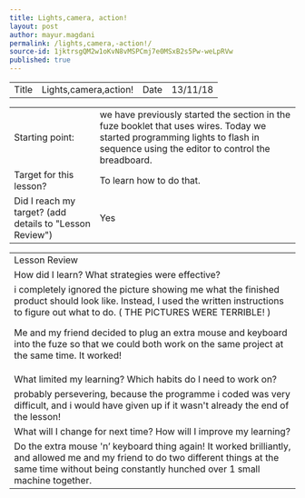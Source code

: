 ```yaml
---
title: Lights,camera, action!
layout: post
author: mayur.magdani
permalink: /lights,camera,-action!/
source-id: 1jktrsgQM2w1oKvN8vMSPCmj7e0MSxB2s5Pw-weLpRVw
published: true
---
```

<table>
  <tr>
    <td>Title</td>
    <td>Lights,camera,action!</td>
    <td>Date</td>
    <td>13/11/18</td>
  </tr>
</table>


<table>
  <tr>
    <td>Starting point:</td>
    <td>we have previously started the section in the fuze booklet that uses wires. Today we started programming lights to flash in sequence using the editor to control the breadboard.</td>
  </tr>
  <tr>
    <td>Target for this lesson?</td>
    <td>To learn how to do that.</td>
  </tr>
  <tr>
    <td>Did I reach my target? 
(add details to "Lesson Review")</td>
    <td> Yes </td>
  </tr>
</table>


<table>
  <tr>
    <td>Lesson Review</td>
  </tr>
  <tr>
    <td>How did I learn? What strategies were effective? </td>
  </tr>
  <tr>
    <td>i completely ignored the picture showing me what the finished product should look like.
Instead, I used the written instructions to figure out what to do.
( THE PICTURES WERE TERRIBLE! )

Me and my friend decided to plug an extra mouse and keyboard into the fuze so that we could both work on the same project at the same time. It worked!</td>
  </tr>
  <tr>
    <td>What limited my learning? Which habits do I need to work on? </td>
  </tr>
  <tr>
    <td>probably persevering, because the programme i coded was very difficult, and i would have given up if it wasn't already the end of the lesson!</td>
  </tr>
  <tr>
    <td>What will I change for next time? How will I improve my learning?</td>
  </tr>
  <tr>
    <td>Do the extra mouse 'n’ keyboard thing again! It worked brilliantly, and allowed me and my friend to do two different things at the same time without being constantly hunched over 1 small machine together.</td>
  </tr>
</table>



